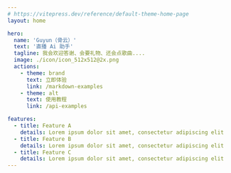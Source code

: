 ```yaml
---
# https://vitepress.dev/reference/default-theme-home-page
layout: home

hero:
  name: 'Guyun（骨云）'
  text: '直播 Ai 助手'
  tagline: 我会欢迎答谢、会要礼物、还会点歌曲....
  image: ./icon/icon_512x512@2x.png
  actions:
    - theme: brand
      text: 立即体验
      link: /markdown-examples
    - theme: alt
      text: 使用教程
      link: /api-examples

features:
  - title: Feature A
    details: Lorem ipsum dolor sit amet, consectetur adipiscing elit
  - title: Feature B
    details: Lorem ipsum dolor sit amet, consectetur adipiscing elit
  - title: Feature C
    details: Lorem ipsum dolor sit amet, consectetur adipiscing elit
---
```

